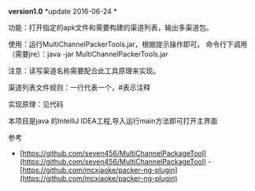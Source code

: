 **version1.0**
*update 2016-06-24 *

功能：打开指定的apk文件和需要构建的渠道列表，输出多渠道包。

使用：运行MultiChannelPackerTools.jar，根据提示操作即可。
命令行下调用（需要jre）：java -jar MultiChannelPackerTools.jar

注意：读写渠道名称需要配合此工具原理来实现。

渠道列表文件规则：一行代表一个，#表示注释

实现原理：见代码


本项目是java 的IntelliJ IDEA工程,导入运行main方法即可打开主界面

参考
- [https://github.com/seven456/MultiChannelPackageTool](https://github.com/seven456/MultiChannelPackageTool)
-[https://github.com/mcxiaoke/packer-ng-plugin](https://github.com/mcxiaoke/packer-ng-plugin)

